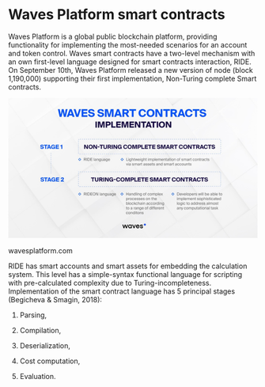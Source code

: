 # Waves Platform smart contracts

Waves Platform is a global public blockchain platform, providing functionality for implementing the most-needed scenarios for an account and token control. Waves smart contracts have a two-level mechanism with an own first-level language designed for smart contracts interaction, RIDE. On September 10th, Waves Platform released a new version of node \(block 1,190,000\) supporting their first implementation, Non-Turing complete Smart contracts.

![WAVESPLATFORM.COM](../.gitbook/assets/image%20%287%29.png)

wavesplatform.com

RIDE has smart accounts and smart assets for embedding the calculation system. This level has a simple-syntax functional language for scripting with pre-calculated complexity due to Turing-incompleteness. Implementation of the smart contract language has 5 principal stages \(Begicheva & Smagin, 2018\):

1. Parsing,

2. Compilation,

3. Deserialization,

4. Cost computation,

5. Evaluation.

